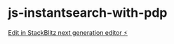 # js-instantsearch-with-pdp

[Edit in StackBlitz next generation editor ⚡️](https://stackblitz.com/~/github.com/chuckmeyer/js-instantsearch-with-pdp)